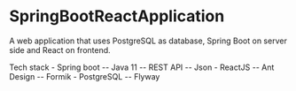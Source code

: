 # SpringBootReactApplication
A web application that uses PostgreSQL as database, Spring Boot on server side and React on frontend.

  Tech stack
    - Spring boot
    -- Java 11 
    -- REST API
    -- Json
    - ReactJS
    -- Ant Design
    -- Formik
    - PostgreSQL
    -- Flyway
    
